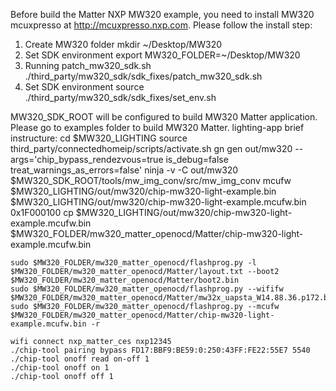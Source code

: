 Before  build the Matter NXP MW320 example, you need to install MW320 mcuxpresso at http://mcuxpresso.nxp.com.
Please follow the install step:
1. Create MW320 folder
    mkdir ~/Desktop/MW320
2. Set SDK environment
    export MW320_FOLDER=~/Desktop/MW320
3. Running patch_mw320_sdk.sh
    ./third_party/mw320_sdk/sdk_fixes/patch_mw320_sdk.sh
4. Set SDK environment
    source ./third_party/mw320_sdk/sdk_fixes/set_env.sh

MW320_SDK_ROOT will be configured to build MW320 Matter application. Please go to examples folder to build MW320 Matter.
lighting-app brief instructure:
    cd $MW320_LIGHTING
    source third_party/connectedhomeip/scripts/activate.sh
    gn gen out/mw320 --args='chip_bypass_rendezvous=true is_debug=false treat_warnings_as_errors=false'
    ninja -v -C out/mw320
    $MW320_SDK_ROOT/tools/mw_img_conv/src/mw_img_conv mcufw $MW320_LIGHTING/out/mw320/chip-mw320-light-example.bin $MW320_LIGHTING/out/mw320/chip-mw320-light-example.mcufw.bin 0x1F000100
    cp $MW320_LIGHTING/out/mw320/chip-mw320-light-example.mcufw.bin $MW320_FOLDER/mw320_matter_openocd/Matter/chip-mw320-light-example.mcufw.bin
    
    sudo $MW320_FOLDER/mw320_matter_openocd/flashprog.py -l $MW320_FOLDER/mw320_matter_openocd/Matter/layout.txt --boot2 $MW320_FOLDER/mw320_matter_openocd/Matter/boot2.bin
    sudo $MW320_FOLDER/mw320_matter_openocd/flashprog.py --wififw $MW320_FOLDER/mw320_matter_openocd/Matter/mw32x_uapsta_W14.88.36.p172.bin
    sudo $MW320_FOLDER/mw320_matter_openocd/flashprog.py --mcufw $MW320_FOLDER/mw320_matter_openocd/Matter/chip-mw320-light-example.mcufw.bin -r
    
    wifi connect nxp_matter_ces nxp12345
    ./chip-tool pairing bypass FD17:BBF9:BE59:0:250:43FF:FE22:55E7 5540
    ./chip-tool onoff read on-off 1
    ./chip-tool onoff on 1
    ./chip-tool onoff off 1
    
    

